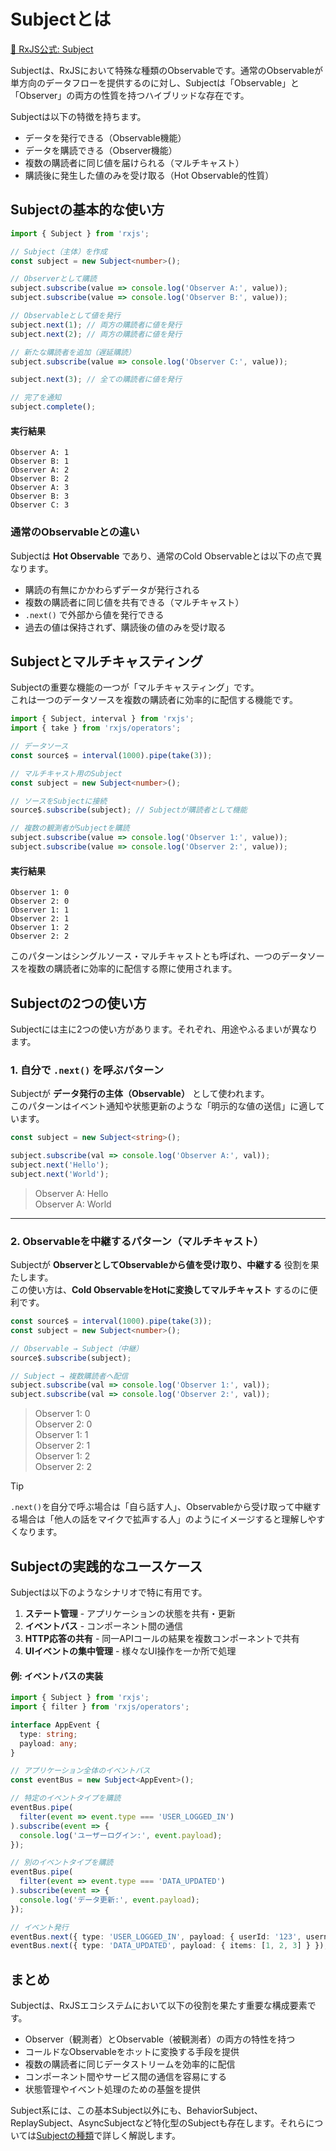 # Subjectとは

[📘 RxJS公式: Subject](https://rxjs.dev/api/index/class/Subject)

Subjectは、RxJSにおいて特殊な種類のObservableです。通常のObservableが単方向のデータフローを提供するのに対し、Subjectは「Observable」と「Observer」の両方の性質を持つハイブリッドな存在です。

Subjectは以下の特徴を持ちます。

- データを発行できる（Observable機能）
- データを購読できる（Observer機能）
- 複数の購読者に同じ値を届けられる（マルチキャスト）
- 購読後に発生した値のみを受け取る（Hot Observable的性質）


## Subjectの基本的な使い方

```ts
import { Subject } from 'rxjs';

// Subject（主体）を作成
const subject = new Subject<number>();

// Observerとして購読
subject.subscribe(value => console.log('Observer A:', value));
subject.subscribe(value => console.log('Observer B:', value));

// Observableとして値を発行
subject.next(1); // 両方の購読者に値を発行
subject.next(2); // 両方の購読者に値を発行

// 新たな購読者を追加（遅延購読）
subject.subscribe(value => console.log('Observer C:', value));

subject.next(3); // 全ての購読者に値を発行

// 完了を通知
subject.complete();
```

#### 実行結果
```
Observer A: 1
Observer B: 1
Observer A: 2
Observer B: 2
Observer A: 3
Observer B: 3
Observer C: 3
```

### 通常のObservableとの違い

Subjectは **Hot Observable** であり、通常のCold Observableとは以下の点で異なります。

- 購読の有無にかかわらずデータが発行される
- 複数の購読者に同じ値を共有できる（マルチキャスト）
- `.next()` で外部から値を発行できる
- 過去の値は保持されず、購読後の値のみを受け取る


## Subjectとマルチキャスティング

Subjectの重要な機能の一つが「マルチキャスティング」です。  
これは一つのデータソースを複数の購読者に効率的に配信する機能です。

```ts
import { Subject, interval } from 'rxjs';
import { take } from 'rxjs/operators';

// データソース
const source$ = interval(1000).pipe(take(3));

// マルチキャスト用のSubject
const subject = new Subject<number>();

// ソースをSubjectに接続
source$.subscribe(subject); // Subjectが購読者として機能

// 複数の観測者がSubjectを購読
subject.subscribe(value => console.log('Observer 1:', value));
subject.subscribe(value => console.log('Observer 2:', value));
```

#### 実行結果
```
Observer 1: 0
Observer 2: 0
Observer 1: 1
Observer 2: 1
Observer 1: 2
Observer 2: 2
```

このパターンはシングルソース・マルチキャストとも呼ばれ、一つのデータソースを複数の購読者に効率的に配信する際に使用されます。


## Subjectの2つの使い方

Subjectには主に2つの使い方があります。それぞれ、用途やふるまいが異なります。

### 1. 自分で `.next()` を呼ぶパターン

Subjectが **データ発行の主体（Observable）** として使われます。  
このパターンはイベント通知や状態更新のような「明示的な値の送信」に適しています。

```ts
const subject = new Subject<string>();

subject.subscribe(val => console.log('Observer A:', val));
subject.next('Hello');
subject.next('World');
```

> Observer A: Hello  
> Observer A: World

---

### 2. Observableを中継するパターン（マルチキャスト）

Subjectが **ObserverとしてObservableから値を受け取り、中継する** 役割を果たします。  
この使い方は、**Cold ObservableをHotに変換してマルチキャスト** するのに便利です。

```ts
const source$ = interval(1000).pipe(take(3));
const subject = new Subject<number>();

// Observable → Subject（中継）
source$.subscribe(subject);

// Subject → 複数購読者へ配信
subject.subscribe(val => console.log('Observer 1:', val));
subject.subscribe(val => console.log('Observer 2:', val));
```

> Observer 1: 0  
> Observer 2: 0  
> Observer 1: 1  
> Observer 2: 1  
> Observer 1: 2  
> Observer 2: 2

> [!TIP]
> `.next()`を自分で呼ぶ場合は「自ら話す人」、Observableから受け取って中継する場合は「他人の話をマイクで拡声する人」のようにイメージすると理解しやすくなります。


## Subjectの実践的なユースケース

Subjectは以下のようなシナリオで特に有用です。

1. **ステート管理** - アプリケーションの状態を共有・更新
2. **イベントバス** - コンポーネント間の通信
3. **HTTP応答の共有** - 同一APIコールの結果を複数コンポーネントで共有
4. **UIイベントの集中管理** - 様々なUI操作を一か所で処理

#### 例: イベントバスの実装
```ts
import { Subject } from 'rxjs';
import { filter } from 'rxjs/operators';

interface AppEvent {
  type: string;
  payload: any;
}

// アプリケーション全体のイベントバス
const eventBus = new Subject<AppEvent>();

// 特定のイベントタイプを購読
eventBus.pipe(
  filter(event => event.type === 'USER_LOGGED_IN')
).subscribe(event => {
  console.log('ユーザーログイン:', event.payload);
});

// 別のイベントタイプを購読
eventBus.pipe(
  filter(event => event.type === 'DATA_UPDATED')
).subscribe(event => {
  console.log('データ更新:', event.payload);
});

// イベント発行
eventBus.next({ type: 'USER_LOGGED_IN', payload: { userId: '123', username: 'test_user' } });
eventBus.next({ type: 'DATA_UPDATED', payload: { items: [1, 2, 3] } });
```

## まとめ

Subjectは、RxJSエコシステムにおいて以下の役割を果たす重要な構成要素です。

- Observer（観測者）とObservable（被観測者）の両方の特性を持つ
- コールドなObservableをホットに変換する手段を提供
- 複数の購読者に同じデータストリームを効率的に配信
- コンポーネント間やサービス間の通信を容易にする
- 状態管理やイベント処理のための基盤を提供

Subject系には、この基本Subject以外にも、BehaviorSubject、ReplaySubject、AsyncSubjectなど特化型のSubjectも存在します。それらについては[Subjectの種類](./types-of-subject.md)で詳しく解説します。